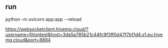 ## run
python -m uvicorn app:app --reload

https://websocketclient.hivemq.cloud/?username=fitiontest&host=3da5a785b21c44fc9f3ff0d47f7b11d4.s1.eu.hivemq.cloud&port=8884


